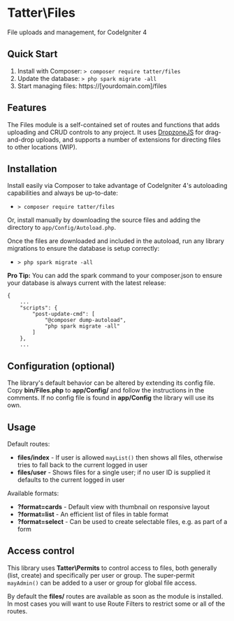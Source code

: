 # Tatter\Files
File uploads and management, for CodeIgniter 4

## Quick Start

1. Install with Composer: `> composer require tatter/files`
2. Update the database: `> php spark migrate -all`
3. Start managing files: https://[yourdomain.com]/files

## Features

The Files module is a self-contained set of routes and functions that adds uploading and
CRUD controls to any project. It uses [DropzoneJS](https://www.dropzonejs.com) for
drag-and-drop uploads, and supports a number of extensions for directing files to other
locations (WIP).

## Installation

Install easily via Composer to take advantage of CodeIgniter 4's autoloading capabilities
and always be up-to-date:
* `> composer require tatter/files`

Or, install manually by downloading the source files and adding the directory to
`app/Config/Autoload.php`.

Once the files are downloaded and included in the autoload, run any library migrations
to ensure the database is setup correctly:
* `> php spark migrate -all`

**Pro Tip:** You can add the spark command to your composer.json to ensure your database is
always current with the latest release:
```
{
	...
    "scripts": {
        "post-update-cmd": [
            "@composer dump-autoload",
            "php spark migrate -all"
        ]
    },
	...
```

## Configuration (optional)

The library's default behavior can be altered by extending its config file. Copy
**bin/Files.php** to **app/Config/** and follow the instructions
in the comments. If no config file is found in **app/Config** the library will use its own.

## Usage

Default routes:
* **files/index** - If user is allowed `mayList()` then shows all files, otherwise tries to fall back to the current logged in user
* **files/user** - Shows files for a single user; if no user ID is supplied it defaults to the current logged in user

Available formats:
* **?format=cards** - Default view with thumbnail on responsive layout
* **?format=list** - An efficient list of files in table format
* **?format=select** - Can be used to create selectable files, e.g. as part of a form

## Access control

This library uses **Tatter\Permits** to control access to files, both generally (list, create)
and specifically per user or group. The super-permit `mayAdmin()` can be added to a user or
group for global file access.

By default the **files/** routes are available as soon as the module is installed. In most
cases you will want to use Route Filters to restrict some or all of the routes.
